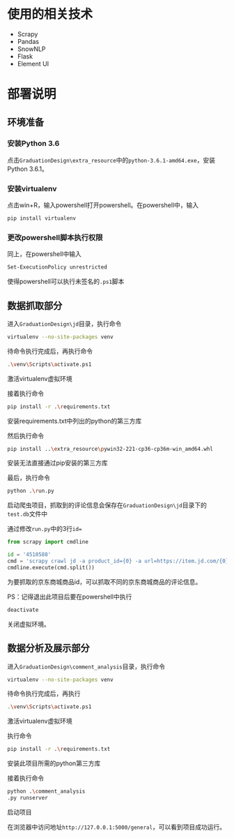 # 使用的相关技术
- Scrapy
- Pandas
- SnowNLP
- Flask
- Element UI

# 部署说明

## 环境准备

### 安装Python 3.6

点击`GraduationDesign\extra_resource`中的`python-3.6.1-amd64.exe`，安装Python 3.6.1。

### 安装virtualenv

点击win+R，输入powershell打开powershell。在powershell中，输入

```bash
pip install virtualenv
```

### 更改powershell脚本执行权限

同上，在powershell中输入

```bash
Set-ExecutionPolicy unrestricted
```

使得powershell可以执行未签名的`.ps1`脚本

## 数据抓取部分

进入`GraduationDesign\jd`目录，执行命令

```bash
virtualenv --no-site-packages venv
```

待命令执行完成后，再执行命令

```bash
.\venv\Scripts\activate.ps1
```

激活virtualenv虚拟环境

接着执行命令

```bash
pip install -r .\requirements.txt
```

安装requirements.txt中列出的python的第三方库

然后执行命令

```bash
pip install ..\extra_resource\pywin32-221-cp36-cp36m-win_amd64.whl
```

安装无法直接通过pip安装的第三方库

最后，执行命令

```bash
python .\run.py
```

启动爬虫项目，抓取到的评论信息会保存在`GraduationDesign\jd`目录下的`test.db`文件中

通过修改`run.py`中的3行`id=`

```python
from scrapy import cmdline

id = '4510588'
cmd = 'scrapy crawl jd -a product_id={0} -a url=https://item.jd.com/{0}.html'.format(id)
cmdline.execute(cmd.split())
```

为要抓取的京东商城商品id，可以抓取不同的京东商城商品的评论信息。

PS：记得退出此项目后要在powershell中执行

```bash
deactivate
```

关闭虚拟环境。

## 数据分析及展示部分

进入`GraduationDesign\comment_analysis`目录，执行命令

```bash
virtualenv --no-site-packages venv
```

待命令执行完成后，再执行

```bash
.\venv\Scripts\activate.ps1
```

激活virtualenv虚拟环境

执行命令

```bash
pip install -r .\requirements.txt
```

安装此项目所需的python第三方库

接着执行命令

```bash
python .\comment_analysis
.py runserver
```

启动项目

在浏览器中访问地址`http://127.0.0.1:5000/general`，可以看到项目成功运行。
